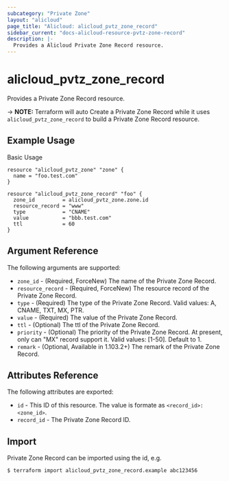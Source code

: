 ```yaml
---
subcategory: "Private Zone"
layout: "alicloud"
page_title: "Alicloud: alicloud_pvtz_zone_record"
sidebar_current: "docs-alicloud-resource-pvtz-zone-record"
description: |-
  Provides a Alicloud Private Zone Record resource.
---
```


# alicloud\_pvtz\_zone\_record

Provides a Private Zone Record resource.

-> **NOTE:** Terraform will auto Create a Private Zone Record while it uses `alicloud_pvtz_zone_record` to build a Private Zone Record resource.

## Example Usage

Basic Usage

```
resource "alicloud_pvtz_zone" "zone" {
  name = "foo.test.com"
}

resource "alicloud_pvtz_zone_record" "foo" {
  zone_id         = alicloud_pvtz_zone.zone.id
  resource_record = "www"
  type            = "CNAME"
  value           = "bbb.test.com"
  ttl             = 60
}
```
## Argument Reference

The following arguments are supported:

* `zone_id` - (Required, ForceNew) The name of the Private Zone Record.
* `resource_record` - (Required, ForceNew) The resource record of the Private Zone Record.
* `type` - (Required) The type of the Private Zone Record. Valid values: A, CNAME, TXT, MX, PTR.
* `value` - (Required) The value of the Private Zone Record.
* `ttl` - (Optional) The ttl of the Private Zone Record.
* `priority` - (Optional) The priority of the Private Zone Record. At present, only can "MX" record support it. Valid values: [1-50]. Default to 1.
* `remark` - (Optional, Available in 1.103.2+) The remark of the Private Zone Record.

## Attributes Reference

The following attributes are exported:

* `id` - This ID of this resource. The value is formate as `<record_id>:<zone_id>`.
* `record_id` - The Private Zone Record ID.

## Import

Private Zone Record can be imported using the id, e.g.

```
$ terraform import alicloud_pvtz_zone_record.example abc123456
```

